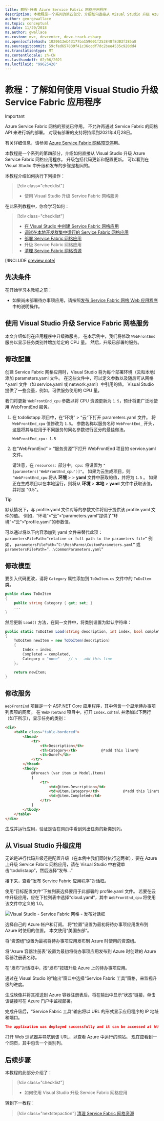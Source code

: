 ```yaml
---
title: 教程-升级 Azure Service Fabric 网格应用程序
description: 本教程是一个系列的第四部分，介绍如何直接从 Visual Studio 升级 Azure Service Fabric 网格应用程序。
author: georgewallace
ms.topic: conceptual
ms.date: 11/29/2018
ms.author: gwallace
ms.custom: mvc, devcenter, devx-track-csharp
ms.openlocfilehash: 1020613eb43177ba159601f253848f8d03f385a8
ms.sourcegitcommit: 59cfed657839f41c36ccdf7dc2bee4535c920dd4
ms.translationtype: MT
ms.contentlocale: zh-CN
ms.lasthandoff: 02/06/2021
ms.locfileid: "99625426"
---
```

# <a name="tutorial-learn-how-to-upgrade-a-service-fabric-application-using-visual-studio"></a>教程：了解如何使用 Visual Studio 升级 Service Fabric 应用程序

> [!IMPORTANT]
> Azure Service Fabric 网格的预览已停用。 不允许再通过 Service Fabric 的网格 API 来进行新的部署。 对现有部署的支持将持续到2021年4月28日。
> 
> 有关详细信息，请参阅 [Azure Service Fabric 网格预览停](https://azure.microsoft.com/updates/azure-service-fabric-mesh-preview-retirement/)用。

本教程是一个系列的第四部分，介绍如何直接从 Visual Studio 升级 Azure Service Fabric 网格应用程序。 升级包括代码更新和配置更新。 可以看到在 Visual Studio 中升级和发布的步骤是相同的。

本教程介绍如何执行下列操作：
> [!div class="checklist"]
> * 使用 Visual Studio 升级 Service Fabric 网格服务

在此系列教程中，你会学习如何：
> [!div class="checklist"]
> * [在 Visual Studio 中创建 Service Fabric 网格应用](service-fabric-mesh-tutorial-create-dotnetcore.md)
> * [调试在本地开发群集中运行的 Service Fabric 网格应用](service-fabric-mesh-tutorial-debug-service-fabric-mesh-app.md)
> * [部署 Service Fabric 网格应用](service-fabric-mesh-tutorial-deploy-service-fabric-mesh-app.md)
> * 升级 Service Fabric 网格应用
> * [清理 Service Fabric 网格资源](service-fabric-mesh-tutorial-cleanup-resources.md)

[!INCLUDE [preview note](./includes/include-preview-note.md)]

## <a name="prerequisites"></a>先决条件

在开始学习本教程之前：

* 如果尚未部署待办事项应用，请按照[发布 Service Fabric 网格 Web 应用程序](service-fabric-mesh-tutorial-deploy-service-fabric-mesh-app.md)中的说明操作。

## <a name="upgrade-a-service-fabric-mesh-service-by-using-visual-studio"></a>使用 Visual Studio 升级 Service Fabric 网格服务

本文介绍如何在应用程序中升级微服务。 在本示例中，我们将修改 `WebFrontEnd` 服务以显示任务类别并增加给定的 CPU 量。 然后，升级已部署的服务。

## <a name="modify-the-config"></a>修改配置

创建 Service Fabric 网格应用时，Visual Studio 将为每个部署环境（云和本地）添加 parameters.yaml 文件。 在这些文件中，可以定义参数以及随后可从网格 *.yaml 文件（如 service.yaml 或 network.yaml）中引用的值。  Visual Studio 提供了一些变量，例如，可供服务使用的 CPU 量。

我们将更新 `WebFrontEnd_cpu` 参数以将 CPU 资源更新为 `1.5`，预计将更广泛地使用 WebFrontEnd 服务。

1. 在 todolistapp 项目中，在“环境” > “云”下打开 parameters.yaml 文件。 将 `WebFrontEnd_cpu` 值修改为 `1.5`。 参数名称以服务名称 `WebFrontEnd_` 开头，这是将其与应用于不同服务的同名参数进行区分的最佳做法。

    ```xml
    WebFrontEnd_cpu: 1.5
    ```

2. 在“WebFrontEnd” > “服务资源”下打开 WebFrontEnd 项目的 service.yaml 文件。

    请注意，在 `resources:` 部分中，`cpu:` 将设置为 `"[parameters('WebFrontEnd_cpu')]"`。 如果为云生成项目，则 `'WebFrontEnd_cpu` 将从 **环境**  >    >  **yaml** 文件中获取的值，并将为 `1.5` 。 如果正在生成项目以在本地运行，则将从 **环境**  >  **本地**  >  **yaml** 文件中获取该值，并将是 "0.5"。

> [!Tip]
> 默认情况下，与 profile.yaml 文件对等的参数文件将用于提供该 profile.yaml 文件的值。
> 例如，“环境”>“云”>“parameters.yaml”提供了“环境”>“云”>“profile.yaml”的参数值。
>
> 可以通过将以下内容添加到 yaml 文件来替代此项： `parametersFilePath=”relative or full path to the parameters file”` 例如， `parametersFilePath=”C:\MeshParms\CustomParameters.yaml”` 或 `parametersFilePath=”..\CommonParameters.yaml”`

## <a name="modify-the-model"></a>修改模型

要引入代码更改，请将 `Category` 属性添加到 `ToDoItem.cs` 文件中的 `ToDoItem` 类。

```csharp
public class ToDoItem
{
    public string Category { get; set; }
    ...
}
```

然后更新 `Load()` 方法，在同一文件中，将类别设置为默认字符串：

```csharp
public static ToDoItem Load(string description, int index, bool completed)
{
    ToDoItem newItem = new ToDoItem(description)
    {
        Index = index,
        Completed = completed, 
        Category = "none"    // <-- add this line
    };

    return newItem;
}
```

## <a name="modify-the-service"></a>修改服务

`WebFrontEnd` 项目是一个 ASP.NET Core 应用程序，其中包含一个显示待办事项列表项的网页。 在 `WebFrontEnd` 项目中，打开 `Index.cshtml` 并添加以下两行（如下所示），显示任务的类别：

```HTML
<div>
    <table class="table-bordered">
        <thead>
            <tr>
                <th>Description</th>
                <th>Category</th>           @*add this line*@
                <th>Done?</th>
            </tr>
        </thead>
        <tbody>
            @foreach (var item in Model.Items)
            {
                <tr>
                    <td>@item.Description</td>
                    <td>@item.Category</td>           @*add this line*@
                    <td>@item.Completed</td>
                </tr>
            }
        </tbody>
    </table>
</div>
```

生成并运行应用，验证是否在网页中看到列出任务的新类别列。

## <a name="upgrade-the-app-from-visual-studio"></a>从 Visual Studio 升级应用

无论是进行代码升级还是配置升级（在本例中我们同时执行这两者），要在 Azure 上升级 Service Fabric 网格应用，请在 Visual Studio 中右键单击“todolistapp”，然后选择“发布...”

接下来，查看“发布 Service Fabric 应用程序”对话框。

使用“目标配置文件”下拉列表选择要用于此部署的 profile.yaml 文件。 若要在云中升级应用，应在下拉列表中选择“cloud.yaml”，其中 `WebFrontEnd_cpu` 将使用该文件中定义的 1.0。

![Visual Studio - Service Fabric 网格 - 发布对话框](./media/service-fabric-mesh-tutorial-deploy-dotnetcore/visual-studio-publish-dialog.png)

选择自己的 Azure 帐户和订阅。 将“位置”设置为最初将待办事项应用发布到 Azure 时使用的位置。 本文使用“美国东部”。

将“资源组”设置为最初将待办事项应用发布到 Azure 时使用的资源组。

将“Azure 容器注册表”设置为最初将待办事项应用发布到 Azure 时创建的 Azure 容器注册表名称。

在“发布”对话框中，按“发布”按钮升级 Azure 上的待办事项应用。

通过在 Visual Studio 的“输出”窗口中选择“Service Fabric 工具”窗格，来监视升级的进度。 

生成映像并将其推送到 Azure 容器注册表后，将在输出中显示“状态”链接，单击该链接可在 Azure 门户中监视部署。

完成升级后，“Service Fabric 工具”输出将以 URL 的形式显示应用程序的 IP 地址和端口。

```json
The application was deployed successfully and it can be accessed at http://10.000.38.000:20000.
```

打开 Web 浏览器并导航到该 URL，以查看 Azure 中运行的网站。 现在应看到一个网页，其中包含一个类别列。

## <a name="next-steps"></a>后续步骤

本教程的此部分介绍了：
> [!div class="checklist"]
> * 如何使用 Visual Studio 升级 Service Fabric 网格应用

转到下一教程：
> [!div class="nextstepaction"]
> [清理 Service Fabric 网格资源](service-fabric-mesh-tutorial-cleanup-resources.md)